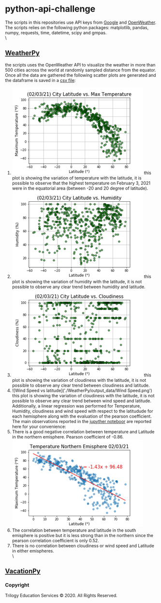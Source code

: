 # python-api-challenge
The scripts in this repositories use API keys from [Google](https://console.developers.google.com/) and [OpenWeather](https://openweathermap.org/api).
The scripts relies on the following python packages: matplotlib, pandas, numpy, requests, time, datetime, scipy and gmpas. \
\
## [WeatherPy](./WeatherPy)
the scripts uses the OpenWeather API to visualize the weather in more than 500 cities across the world at randomly sampled distance from the equator. Once all the data are gathered the following scatter plots are generated and the dataframe is saved in a [csv file](./WeatherPy/output_data/cities.csv):
1. ![Temperature vs latitude](./WeatherPy/output_data/Temperature.png)
this plot is showing the variation of temperature with the latitude, it is possible to observe that the highest temperature on February 3, 2021 were in the equatorial area (between -20 and 20 degree of latitude).
2. ![Humidity vs latitude](./WeatherPy/output_data/Humidity.png)
this plot is showing the variation of humidity with the latitude, it is not possible to observe any clear trend between humidity and latitude.
3. ![Cloudiness vs latitude](./WeatherPy/output_data/Cloudiness.png)
this plot is showing the variation of cloudiness with the latitude, it is not possible to observe any clear trend between cloudiness and latitude.
4.  ![Wind Speed vs latitude]('./WeatherPy/output_data/Wind Speed.png')
this plot is showing the variation of cloudiness with the latitude, it is not possible to observe any clear trend between wind speed and latitude.
\
Additionally, a linear regression was performed for Temperature, Humidity, cloudiness and wind speed with respect to the latitudude for each hemisphere along with the evaluation of the pearson coefficient. The main observations reported in the [jupyther noteboor](./WeatherPy/WeatherPy.ipynb) are reported here for your convenience:
1. There is a good negative correlation between temperature and Latitude in the northern emisphere. Pearson coefficient of -0.86.
![Regression Temperature vs latitude](https://github.com/giadainnocenti/python-api-challenge/blob/main/WeatherPy/output_data/Temperature%20Northern%20Emisphere%20.png)
2. The correlation between temperature and latitude in the south emisphere is positive but it is less strong than in the northern since the pearson correlation coefficient is only 0.52.
3. There is no correlation between cloudiness or wind speed and Latitude in either emispheres.
\
\
## [VacationPy](./VacationPy)


### Copyright

Trilogy Education Services © 2020. All Rights Reserved.
